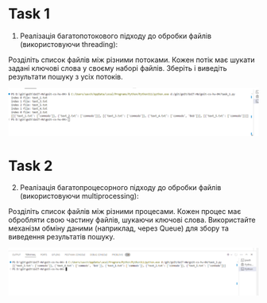 # Task 1

1. Реалізація багатопотокового підходу до обробки файлів (використовуючи threading):

Розділіть список файлів між різними потоками.
Кожен потік має шукати задані ключові слова у своєму наборі файлів.
Зберіть і виведіть результати пошуку з усіх потоків.

![alt text](image.png)

# Task 2

2. Реалізація багатопроцесорного підходу до обробки файлів (використовуючи multiprocessing):

Розділіть список файлів між різними процесами.
Кожен процес має обробляти свою частину файлів, шукаючи ключові слова.
Використайте механізм обміну даними (наприклад, через Queue) для збору та виведення результатів пошуку.

![alt text](image-1.png)